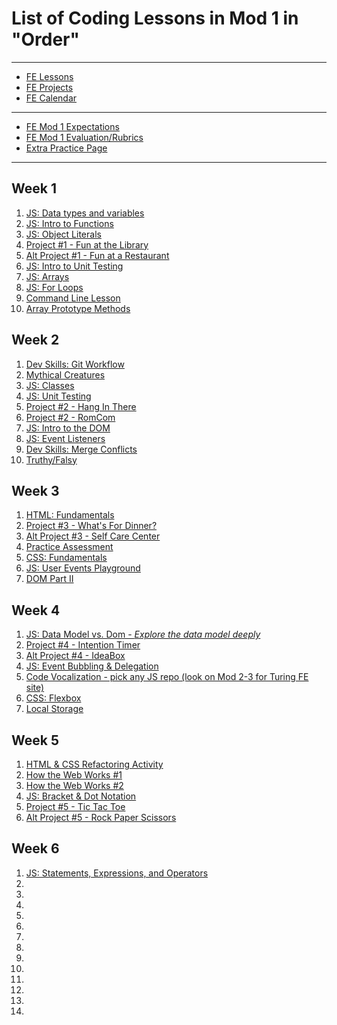 # List of Coding Lessons in Mod 1 in "Order"
---
- [FE Lessons](https://frontend.turing.io/lessons/)
- [FE Projects](https://frontend.turing.io/projects/)
- [FE Calendar](https://frontend.turing.io/today/)
---
- [FE Mod 1 Expectations](https://frontend.turing.io/lessons/module-1/syllabus-overview.html)
- [FE Mod 1 Evaluation/Rubrics](https://frontend.turing.io/lessons/module-1/syllabus-eval-progression.html)
- [Extra Practice Page](https://frontend.turing.io/lessons/module-1/extra-practice.html)
---
## Week 1
1. [JS: Data types and variables](https://frontend.turing.io/lessons/module-1/js-data-types-variables.html)
1. [JS: Intro to Functions](https://frontend.turing.io/lessons/module-1/js-intro-to-functions.html)
1. [JS: Object Literals](https://frontend.turing.io/lessons/module-1/js-object-literals.html)
1. [Project #1 - Fun at the Library](https://frontend.turing.io/projects/module-1/library.html)
1. [Alt Project #1 - Fun at a Restaurant](https://frontend.turing.io/projects/module-1/restaurant.html)
1. [JS: Intro to Unit Testing](https://frontend.turing.io/lessons/module-1/js-intro-to-unit-testing.html)
1. [JS: Arrays](https://frontend.turing.io/lessons/module-1/js-arrays.html)
1. [JS: For Loops](https://frontend.turing.io/lessons/module-1/js-for-loops.html)
1. [Command Line Lesson](https://frontend.turing.io/lessons/module-1/getting-around-in-the-terminal.html)
1. [Array Prototype Methods](https://frontend.turing.io/lessons/module-1/js-array-prototype-methods.html)
## Week 2
1. [Dev Skills: Git Workflow](https://frontend.turing.io/lessons/module-1/git-collaboration.html)
1. [Mythical Creatures](https://github.com/turingschool-examples/javascript-foundations)
1. [JS: Classes](https://frontend.turing.io/lessons/module-1/js-classes.html)
1. [JS: Unit Testing](https://frontend.turing.io/lessons/module-1/js-unit-testing-classes.html)
1. [Project #2 - Hang In There](https://frontend.turing.io/projects/module-1/hang-in-there.html)
1. [Project #2 - RomCom](https://frontend.turing.io/projects/module-1/romcom-pair.html)
1. [JS: Intro to the DOM](https://frontend.turing.io/lessons/module-1/js-intro-to-the-dom.html)
1. [JS: Event Listeners](https://frontend.turing.io/lessons/module-1/js-intro-to-event-listeners.html)
1. [Dev Skills: Merge Conflicts](https://frontend.turing.io/lessons/module-1/git-merge-conflicts.html)
1. [Truthy/Falsy](https://frontend.turing.io/lessons/module-1/js-truthy-falsy-expressions.html)
## Week 3
1. [HTML: Fundamentals](https://frontend.turing.io/lessons/module-1/html-fundamentals.html)
1. [Project #3 - What's For Dinner?](https://frontend.turing.io/projects/module-1/dinner.html)
1. [Alt Project #3 - Self Care Center](https://frontend.turing.io/projects/module-1/self-care-center.html)
1. [Practice Assessment](https://docs.google.com/document/d/1kNx481zOpCGxL2AMSW8nSHn9t5VStU_HcrE5JLubuXk/edit)
1. [CSS: Fundamentals](https://frontend.turing.io/lessons/module-1/css-fundamentals.html)
1. [JS: User Events Playground](https://frontend.turing.io/lessons/module-1/js-user-events-playground.html)
1. [DOM Part II](https://frontend.turing.io/lessons/module-1/js-the-dom-part-2.html)
## Week 4
1. [JS: Data Model vs. Dom - _Explore the data model deeply_](https://frontend.turing.io/lessons/module-1/js-the-dom-part-2.html)
1. [Project #4 - Intention Timer](https://frontend.turing.io/projects/module-1/intention-timer-group.html)
1. [Alt Project #4 - IdeaBox](https://frontend.turing.io/projects/module-1/ideabox-group.html)
1. [JS: Event Bubbling & Delegation](https://frontend.turing.io/lessons/module-1/js-event-bubbling-and-delegation.html)
1. [Code Vocalization - pick any JS repo (look on Mod 2-3 for Turing FE site)](https://www.notion.so/Code-Vocalization-Sessions-Student-Facing-7c871a0b44ef41cd83773a8c43f94cf9)
1. [CSS: Flexbox](https://frontend.turing.io/lessons/module-1/css-flexbox.html)
1. [Local Storage](https://frontend.turing.io/lessons/module-1/json-and-localstorage.html)
## Week 5
1. [HTML & CSS Refactoring Activity](https://github.com/kaylaewood/number-guesser-refactor)
1. [How the Web Works #1](https://developer.mozilla.org/en-US/docs/Learn/Getting_started_with_the_web/How_the_Web_works)
1. [How the Web Works #2](https://www.freecodecamp.org/news/how-the-web-works-a-primer-for-newcomers-to-web-development-or-anyone-really-b4584e63585c/)
1. [JS: Bracket & Dot Notation](https://frontend.turing.io/lessons/module-1/js-dot-bracket-notation.html)
1. [Project #5 - Tic Tac Toe](https://frontend.turing.io/projects/module-1/tic-tac-toe-solo.html)
1. [Alt Project #5 - Rock Paper Scissors](https://frontend.turing.io/projects/module-1/rock-paper-scissors-solo.html)
## Week 6
1. [JS: Statements, Expressions, and Operators](https://frontend.turing.io/lessons/module-1/js-statements-and-expressions.html)
1. []()
1. []()
1. []()
1. []()
1. []()
1. []()
1. []()
1. []()
1. []()
1. []()
1. []()
1. []()
1. []()
